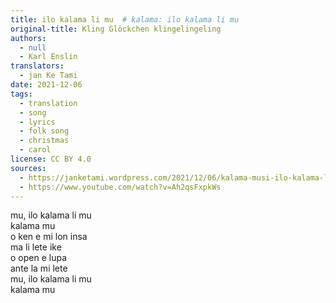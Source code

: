 ```yaml
---
title: ilo kalama li mu  # kalama: ilo kalama li mu
original-title: Kling Glöckchen klingelingeling
authors:
  - null
  - Karl Enslin
translators:
  - jan Ke Tami
date: 2021-12-06
tags:
  - translation
  - song
  - lyrics
  - folk song
  - christmas
  - carol
license: CC BY 4.0
sources:
  - https://janketami.wordpress.com/2021/12/06/kalama-musi-ilo-kalama-li-mu/
  - https://www.youtube.com/watch?v=Ah2qsFxpkWs
---
```


mu, ilo kalama li mu  \
kalama mu  \
o ken e mi lon insa  \
ma li lete ike  \
o open e lupa  \
ante la mi lete  \
mu, ilo kalama li mu  \
kalama mu
